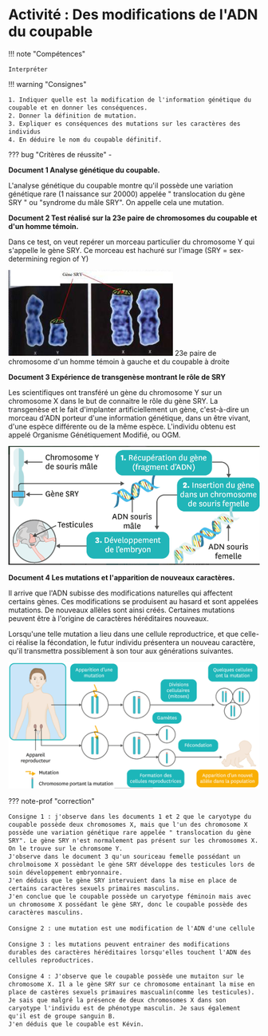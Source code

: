 # Activité : Des modifications de l'ADN du coupable

!!! note "Compétences"

    Interpréter 

!!! warning "Consignes"

    1. Indiquer quelle est la modification de l'information génétique du coupable et en donner les conséquences.
    2. Donner la définition de mutation.
    3. Expliquer es conséquences des mutations sur les caractères des individus
    4. En déduire le nom du coupable définitif.
    
??? bug "Critères de réussite"
    - 



<div markdown style="page-break-after: always;">

**Document 1 Analyse génétique du coupable.**

L'analyse génétique du coupable montre qu'il possède une variation génétique rare (1 naissance sur 20000) appelée " translocation du gène SRY " ou "syndrome du mâle SRY". On appelle cela une mutation.

</div>

**Document 2 Test réalisé sur la 23e paire de chromosomes du coupable et d'un homme témoin.**

Dans ce test, on veut repérer un morceau particulier du chromosome Y qui s'appelle le gène SRY. Ce morceau est hachuré sur l'image (SRY = sex-determining region of Y)

![](image-2.png)
23e paire de chromosome d'un homme témoin à gauche et du coupable à droite

**Document 3 Expérience de transgenèse montrant le rôle de SRY**

Les scientifiques ont transféré un gène du chromosome Y sur un chromosome X dans le but de connaitre le rôle du gène SRY. La transgenèse et le fait d'implanter artificiellement un gène, c'est-à-dire un morceau d'ADN porteur d'une information génétique, dans un être vivant, d'une espèce différente ou de la même espèce. L'individu obtenu est appelé Organisme Génétiquement Modifié, ou OGM.

![](pictures/trangenese.png)

**Document 4 Les mutations et l'apparition de nouveaux caractères.**


Il arrive que l'ADN subisse des modifications naturelles qui affectent certains gènes. Ces modifications se produisent au hasard et sont appelées mutations. De nouveaux allèles sont ainsi créés. Certaines mutations peuvent être à l'origine de caractères héréditaires nouveaux.

Lorsqu'une telle mutation a lieu dans une cellule reproductrice, et que celle-ci réalise la fécondation, le futur individu présentera un nouveau caractère, qu'il transmettra possiblement à son tour aux générations suivantes. 


![](pictures/devenirMutations.png)


??? note-prof "correction"

    Consigne 1 : j'observe dans les documents 1 et 2 que le caryotype du coupable possède deux chromosomes X, mais que l'un des chromosome X possède une variation génétique rare appelée " translocation du gène SRY". Le gène SRY n'est normalement pas présent sur les chromosomes X. On le trouve sur le chromsome Y. 
    J'observe dans le document 3 qu'un souriceau femelle possédant un chrolmoisome X possèdant le gène SRY développe des testicules lors de soin développement embryonnaire.
    J'en déduis que le gène SRY intervuient dans la mise en place de certains caractères sexuels primaires masculins.
    J'en conclue que le coupable possède un caryotype féminoin mais avec un chromosome X possédant le gène SRY, donc le coupable possède des caractères masculins.

    Consigne 2 : une mutation est une modification de l'ADN d'une cellule

    Consigne 3 : les mutations peuvent entrainer des modifications durables des caractères héréditaires lorsqu'elles touchent l'ADN des cellules reproductrices.

    Consigne 4 : J'observe que le coupable possède une mutaiton sur le chromosome X. Il a le gène SRY sur ce chromosome entainant la mise en place de castères sexuels primauires mascualin(comme les testicules).
    Je sais que malgré la présence de deux chromosomes X dans son caryotype l'individu est de phénotype masculin. Je saus également qu'il est de groupe sanguin B. 
    J'en déduis que le coupable est Kévin.